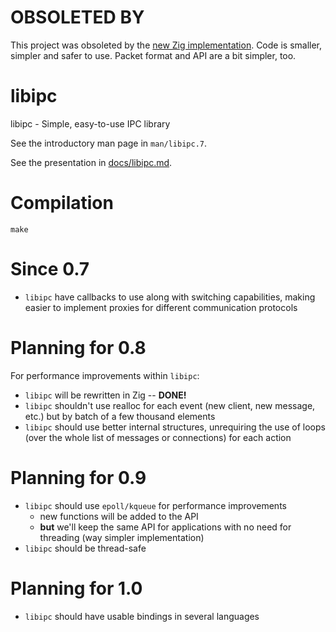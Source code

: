 
# OBSOLETED BY

This project was obsoleted by the [new Zig implementation][zigimpl].
Code is smaller, simpler and safer to use.
Packet format and API are a bit simpler, too.

# libipc

libipc - Simple, easy-to-use IPC library

See the introductory man page in `man/libipc.7`.

See the presentation in [docs/libipc.md](docs/libipc.md).

# Compilation

`make`

# Since 0.7

- `libipc` have callbacks to use along with switching capabilities, making easier to implement proxies for different communication protocols

# Planning for 0.8

For performance improvements within `libipc`:

- `libipc` will be rewritten in Zig -- **DONE!**
- `libipc` shouldn't use realloc for each event (new client, new message, etc.) but by batch of a few thousand elements
- `libipc` should use better internal structures, unrequiring the use of loops (over the whole list of messages or connections) for each action

# Planning for 0.9

- `libipc` should use `epoll/kqueue` for performance improvements
  * new functions will be added to the API
  * **but** we'll keep the same API for applications with no need for threading (way simpler implementation)
- `libipc` should be thread-safe

# Planning for 1.0

- `libipc` should have usable bindings in several languages

[zigimpl]: https://git.baguette.netlib.re/Baguette/libipc
